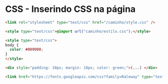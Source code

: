 # CSS - Inserindo CSS na página

~~~html
<link rel="stylesheet" type="text/css" href="/caminho/style.css" />
~~~

~~~html
<style type="text/css">@import url("caminho/estilo.css");</style>
~~~

~~~html
<style type="text/css">
body {
  color: #009900;
}
</style>
~~~

~~~html
<div style="padding: 10px; margin: 10px; color: green;">(...) </div>
~~~

~~~html
<link href="https://fonts.googleapis.com/css?family=Raleway" type="text/css" rel="stylesheet">
~~~
